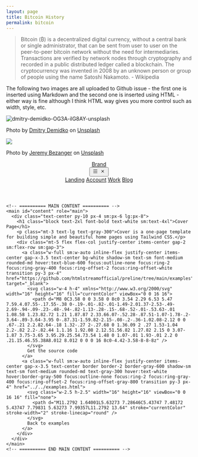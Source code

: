 ```yaml
---
layout: page
title: Bitcoin History
permalink: bitcoin
---
```


> Bitcoin (₿) is a decentralized digital currency, without a central bank or single administrator, that can be sent from user to user on the peer-to-peer bitcoin network without the need for intermediaries. Transactions are verified by network nodes through cryptography and recorded in a public distributed ledger called a blockchain. The cryptocurrency was invented in 2008 by an unknown person or group of people using the name Satoshi Nakamoto. - Wikipedia

The following two images are all uploaded to Github issue - the first one is inserted using Markdown and the second one is inserted using HTML - either way is fine although I think HTML way gives you more control such as width, style, etc. 

![dmitry-demidko-OG3A-ilG8AY-unsplash](https://user-images.githubusercontent.com/595772/149054244-43d31a99-8794-4bc6-8dee-4a02ef322f10.jpeg)

Photo by <a href="https://unsplash.com/@wildbook?utm_source=unsplash&utm_medium=referral&utm_content=creditCopyText">Dmitry Demidko</a> on <a href="https://unsplash.com/s/photos/bitcoin?utm_source=unsplash&utm_medium=referral&utm_content=creditCopyText">Unsplash</a>

<img class="mx-auto shadow rounded w-3/4" src="https://user-images.githubusercontent.com/595772/150048945-762ad471-2bc3-424d-91ab-a501a7e8662d.jpeg">

Photo by <a href="https://unsplash.com/@jeremybezanger?utm_source=unsplash&utm_medium=referral&utm_content=creditCopyText">Jeremy Bezanger</a> on <a href="https://unsplash.com/s/photos/bitcoin?utm_source=unsplash&utm_medium=referral&utm_content=creditCopyText">Unsplash</a>

<body class="bg-slate-900 flex h-full">
  <div class="max-w-[50rem] flex flex-col mx-auto w-full h-full">
    <!-- ========== HEADER ========== -->
    <header class="mb-auto flex flex-wrap sm:justify-start sm:flex-nowrap z-50 w-full text-sm py-4">
      <nav class="w-full px-4 sm:flex sm:items-center sm:justify-between sm:px-6 lg:px-8" aria-label="Global">
        <div class="flex items-center justify-between">
          <a class="flex-none text-xl font-semibold text-white" href="#" aria-label="Brand">Brand</a>
          <div class="sm:hidden">
            <button type="button" class="hs-collapse-toggle p-2 inline-flex justify-center items-center gap-2 rounded-md border border-gray-700 hover:border-gray-600 font-medium text-gray-300 hover:text-white shadow-sm align-middle focus:outline-none focus:ring-2 focus:ring-offset-2 focus:ring-offset-slate-900 focus:ring-blue-600 transition-all text-sm" data-hs-collapse="#navbar-collapse-with-animation" aria-controls="navbar-collapse-with-animation" aria-label="Toggle navigation">
              <svg class="hs-collapse-open:hidden w-4 h-4" width="16" height="16" fill="currentColor" viewBox="0 0 16 16">
                <path fill-rule="evenodd" d="M2.5 12a.5.5 0 0 1 .5-.5h10a.5.5 0 0 1 0 1H3a.5.5 0 0 1-.5-.5zm0-4a.5.5 0 0 1 .5-.5h10a.5.5 0 0 1 0 1H3a.5.5 0 0 1-.5-.5zm0-4a.5.5 0 0 1 .5-.5h10a.5.5 0 0 1 0 1H3a.5.5 0 0 1-.5-.5z" />
              </svg>
              <svg class="hs-collapse-open:block hidden w-4 h-4" width="16" height="16" fill="currentColor" viewBox="0 0 16 16">
                <path d="M4.646 4.646a.5.5 0 0 1 .708 0L8 7.293l2.646-2.647a.5.5 0 0 1 .708.708L8.707 8l2.647 2.646a.5.5 0 0 1-.708.708L8 8.707l-2.646 2.647a.5.5 0 0 1-.708-.708L7.293 8 4.646 5.354a.5.5 0 0 1 0-.708z" />
              </svg>
            </button>
          </div>
        </div>
        <div id="navbar-collapse-with-animation" class="hs-collapse hidden overflow-hidden transition-all duration-300 basis-full grow sm:block">
          <div class="flex flex-col gap-5 mt-5 sm:flex-row sm:items-center sm:justify-end sm:mt-0 sm:pl-5">
            <a class="font-medium text-white" href="#" aria-current="page">Landing</a>
            <a class="font-medium text-gray-400 hover:text-gray-500" href="#">Account</a>
            <a class="font-medium text-gray-400 hover:text-gray-500" href="#">Work</a>
            <a class="font-medium text-gray-400 hover:text-gray-500" href="#">Blog</a>
          </div>
        </div>
      </nav>
    </header>
    <!-- ========== END HEADER ========== -->

    <!-- ========== MAIN CONTENT ========== -->
    <main id="content" role="main">
      <div class="text-center py-10 px-4 sm:px-6 lg:px-8">
        <h1 class="block text-2xl font-bold text-white sm:text-4xl">Cover Page</h1>
        <p class="mt-3 text-lg text-gray-300">Cover is a one-page template for building simple and beautiful home pages using Tailwind CSS.</p>
        <div class="mt-5 flex flex-col justify-center items-center gap-2 sm:flex-row sm:gap-3">
          <a class="w-full sm:w-auto inline-flex justify-center items-center gap-x-3.5 text-center bg-white shadow-sm text-sm font-medium rounded-md hover:text-blue-600 focus:outline-none focus:ring-2 focus:ring-gray-400 focus:ring-offset-2 focus:ring-offset-white transition py-3 px-4" href="https://github.com/htmlstreamofficial/preline/tree/main/examples" target="_blank">
            <svg class="w-4 h-4" xmlns="http://www.w3.org/2000/svg" width="16" height="16" fill="currentColor" viewBox="0 0 16 16">
              <path d="M8 0C3.58 0 0 3.58 0 8c0 3.54 2.29 6.53 5.47 7.59.4.07.55-.17.55-.38 0-.19-.01-.82-.01-1.49-2.01.37-2.53-.49-2.69-.94-.09-.23-.48-.94-.82-1.13-.28-.15-.68-.52-.01-.53.63-.01 1.08.58 1.23.82.72 1.21 1.87.87 2.33.66.07-.52.28-.87.51-1.07-1.78-.2-3.64-.89-3.64-3.95 0-.87.31-1.59.82-2.15-.08-.2-.36-1.02.08-2.12 0 0 .67-.21 2.2.82.64-.18 1.32-.27 2-.27.68 0 1.36.09 2 .27 1.53-1.04 2.2-.82 2.2-.82.44 1.1.16 1.92.08 2.12.51.56.82 1.27.82 2.15 0 3.07-1.87 3.75-3.65 3.95.29.25.54.73.54 1.48 0 1.07-.01 1.93-.01 2.2 0 .21.15.46.55.38A8.012 8.012 0 0 0 16 8c0-4.42-3.58-8-8-8z" />
            </svg>
            Get the source code
          </a>
          <a class="w-full sm:w-auto inline-flex justify-center items-center gap-x-3.5 text-center border border-2 border-gray-600 shadow-sm text-sm font-medium rounded-md text-gray-300 hover:text-white hover:border-gray-500 focus:outline-none focus:ring-2 focus:ring-gray-400 focus:ring-offset-2 focus:ring-offset-gray-800 transition py-3 px-4" href="../../examples.html">
            <svg class="w-2.5 h-2.5" width="16" height="16" viewBox="0 0 16 16" fill="none">
              <path d="M11.2792 1.64001L5.63273 7.28646C5.43747 7.48172 5.43747 7.79831 5.63273 7.99357L11.2792 13.64" stroke="currentColor" stroke-width="2" stroke-linecap="round" />
            </svg>
            Back to examples
          </a>
        </div>
      </div>
    </main>
    <!-- ========== END MAIN CONTENT ========== -->
